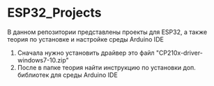 # ESP32_Projects
В данном репозитории представлены проекты для ESP32, а также теория по установке и настройке среды Arduino IDE
1. Сначала нужно установить драйвер это файл "CP210x-driver-windows7-10.zip"
2. После в папке теория найти инструкцию по установки доп. библиотек для среды Arduino IDE
